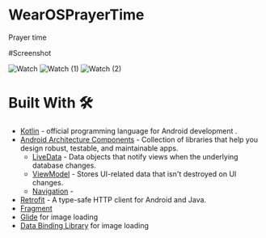 # WearOSPrayerTime
Prayer time 

#Screenshot

![Watch](https://user-images.githubusercontent.com/36333407/157618103-2b502144-da82-4871-ad55-c9f7e689895b.jpg)
![Watch (1)](https://user-images.githubusercontent.com/36333407/157618116-5548af37-4309-44a5-a7c6-e7aab4b9624a.jpg)
![Watch (2)](https://user-images.githubusercontent.com/36333407/157618131-077d8196-d4b5-4012-838b-7f3f6ea8b543.jpg)


# Built With 🛠
* [Kotlin](https://kotlinlang.org/) - official programming language for Android development .
* [Android Architecture Components](https://developer.android.com/topic/libraries/architecture) - Collection of libraries that help you design robust, testable, and maintainable apps.
  - [LiveData](https://developer.android.com/topic/libraries/architecture/livedata) - Data objects that notify views when the underlying database changes.
  - [ViewModel](https://developer.android.com/topic/libraries/architecture/viewmodel) - Stores UI-related data that isn't destroyed on UI changes. 
  - [Navigation](https://developer.android.com/guide/navigation) - 
* [Retrofit](https://square.github.io/retrofit/) - A type-safe HTTP client for Android and Java.
* [Fragment](https://developer.android.com/guide/components/fragments)
* [Glide](https://bumptech.github.io/glide/) for image loading
* [Data Binding Library](https://www.google.com/search?q=databinding&oq=databinding&aqs=chrome.0.0j69i59j0l2j69i60j69i65j69i60l2.1381j0j7&sourceid=chrome&ie=UTF-8) for image loading
